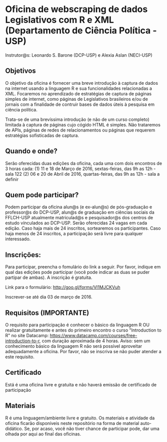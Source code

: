 # Oficina de webscraping de dados Legislativos com R e XML (Departamento de Ciência Política - USP)
Instrutor@s: Leonardo S. Barone (DCP-USP) e Alexia Aslan (NECI-USP)

## Objetivos
O objetivo da oficina é fornecer uma breve introdução à captura de dados na internet usando a linguagem R e sua funcionalidades relacionadas a XML. Focaremos no aprendizado de estratégias de captura de páginas simples de internet, como páginas de Legislativos brasileiros e/ou de jornais com a finalidade de contruir bases de dados úteis à pesquisa em ciência política.

Trata-se de uma brevíssima introdução (e não de um curso completo) limitada à captura de páginas cujo cógido HTML é simples. Não trataremos de APIs, páginas de redes de relacionamentos ou páginas que requerem estratégias sofisticadas de captura.

## Quando e onde?
Serão oferecidas duas edições da oficina, cada uma com dois encontros de 3 horas cada:
(1) 11 e 18 de Março de 2016, sextas-feiras, das 9h as 12h - sala 122 
(2) 06 e 20 de Abril de 2016, quartas-feiras, das 9h as 12h - sala a definir

## Quem pode participar?
Podem participar da oficina alun@s (e ex-alun@s) de pós-graduação e professor@s do DCP-USP, alun@s de graduação em ciências sociais da FFLCH-USP atualmente matriculad@s e pesquisador@s dos centros de estudo vínculados ao DCP-USP. Serão oferecidas 24 vagas em cada edição. Caso haja mais de 24 inscritos, sortearemos os participantes. Caso haja menos de 24 inscritos, a participação será livre para qualquer interessado.

## Inscrições:
Para participar, preencha o fomulário do link a seguir. Por favor, indique em qual das edições pode participar (você pode indicar as duas se puder partipar de ambas). A inscrição é gratuita.

Link para o formulário: http://goo.gl/forms/Vl1MJCKVuh

Inscrever-se até dia 03 de março de 2016.

## Requisitos (IMPORTANTE)
O requisito para participação é conhecer o básico da linguagem R OU realizar gratuitamente e antes do primeiro encontro o curso "Introduction to R" no site Datacamp: https://www.datacamp.com/courses/free-introduction-to-r, com duração aproximada de 4 horas. Aviso: sem um conhecimento básico da linguagem R não será possível aproveitar adequadamente a oficina. Por favor, não se inscriva se não puder atender a este requisito.

## Certificado
Está é uma oficina livre e gratuita e não haverá emissão de certificado de participação

## Materiais
R é uma linguagem/ambiente livre e gratuito. Os materiais e atividade da oficina ficarão disponíveis neste repositório na forma de material auto-didático. Se, por acaso, você não tiver chance de participar pode, dar uma olhada por aqui ao final das oficinas.
